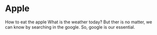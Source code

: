 # Apple
How to eat the apple
What is the weather today? But ther is no matter, we can know by searching
in the google. So, google is our essential.
